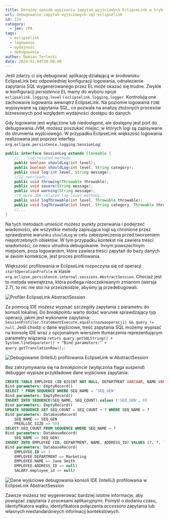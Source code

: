```yaml
---
title: Doraźny sposób wypisania zapytań wyjściowych EclipseLink w trybie debug
url: debugowanie-zapytań-wyjściowych-sql-eclipselink
id: 124
category:
  - jee: JPA
tags:
  - eclipselink
  - logowanie
  - wydajność
  - debugowanie
author: Damian Terlecki
date: 2024-02-04T20:00:00
---
```


Jeśli zdarzy ci się debugować aplikację działającą w środowisku EclipseLink bez odpowiedniej konfiguracji logowania,
odnalezienie zapytania SQL wygenerowanego przez EL może okazać się trudne. Zwykle w konfiguracji *persistence* EL
mamy do wyboru opcje `eclipselink.logging.level` i `eclipselink.logging.logger`. Kontrolują one zachowanie
logowania wewnątrz EclipseLink. Na poziomie logowania `FINE` wypisywane są zapytania SQL, co pozwala na analizę
złożonych procesów biznesowych pod względem wydajności dostępu do danych.

Gdy logowanie jest wyłączone lub niedostępne, ale dostępny jest port do debugowania JVM, możesz poszukać miejsc, w których
logi są zapisywane do strumienia wyjściowego. W przypadku EclipseLink większość logowania realizowana jest poprzez
interfejs` org.eclipse.persistence.logging.SessionLog`:

```java
public interface SessionLog extends Cloneable {
    //... log-related methods
    public boolean shouldLog(int level);
    public boolean shouldLog(int level, String category);
    public void log(int level, String message);
    //12 overloads...
    public void throwing(Throwable throwable);
    public void severe(String message);
    public void warning(String message);
    //5 more JDK-related log-level methods...
    public void logThrowable(int level, Throwable throwable);
    public void logThrowable(int level, String category, Throwable throwable);
    //...
}
```

Na tych metodach umieścić możesz punkty przerwania i podejrzeć wiadomości, ale wszystkie metody zapisujące logi są chronione przez
sprawdzenie warunku `shouldLog` w celu zabezpieczenia przed tworzeniem niepotrzebnych obiektów.
W tym przypadku kontekst nie zawiera treści wiadomości, co nieco utrudnia debugowanie.
Innym powszechnym miejscem, poza logowaniem, które zawiera treści zapytań do bazy danych w swoim kontekście, jest proces profilowania.

Większość profilowania w EclipseLink rozpoczyna się od operacji `startOperationProfile` w
klasie `org.eclipse.persistence.internal.sessions.AbstractSession`. Chociaż jest to metoda wewnętrzna, która podlega nieoczekiwanym
zmianom (wersja 2.7), to nic nie stoi na przeszkodzie, abyśmy ją przedebugowali.


<img src="/img/hq/debug-profiling-eclipselink.png" title="Profiler EclipseLink AbstractSession" alt="Profiler EclipseLink AbstractSession">

Za pomocą IDE możesz wypisać szczegóły zapytania z parametru do konsoli lokalnej. Do *breakpointu* warto dodać warunek
sprawdzający typ operacji, jakim jest wykonanie zapytania: `SessionProfiler.StatementExecute.equals(nazwaoperacji) && query != null`.
Jeśli chodzi o dane wyjściowe, treść zapytania SQL możemy wypisać na konsolę IDE wraz z opcjonalnym wierszem tłumaczenia reprezentującym parametry
wiązania `return query.getSQLString() + System.lineSeparator() + "Bind parameters:" + query.getTranslationRow();`:

<img src="/img/hq/debug-output-sql-executions-eclipselink.png" title="Debugowanie (IntelliJ) profilowania EclipseLink w AbstractSession" alt="Debugowanie (IntelliJ) profilowania EclipseLink w AbstractSession">

Bez zatrzymywania się na *breakpoincie* (wyłączona flaga *suspend*) debugger wypisze przykładowe dane wyjściowe zapytania:

```sql
CREATE TABLE EMPLOYEE (ID BIGINT NOT NULL, DEPARTMENT VARCHAR, NAME VARCHAR, ADDRESS_ID BIGINT, PRIMARY KEY (ID))
Bind parameters: EmptyRecord()
SELECT * FROM SEQUENCE WHERE SEQ_NAME = 'SEQ_GEN'
Bind parameters: EmptyRecord()
INSERT INTO SEQUENCE(SEQ_NAME, SEQ_COUNT) values ('SEQ_GEN', 0)
Bind parameters: EmptyRecord()
UPDATE SEQUENCE SET SEQ_COUNT = SEQ_COUNT + ? WHERE SEQ_NAME = ?
Bind parameters: DatabaseRecord(
	SEQ_NAME => SEQ_GEN
	PREALLOC_SIZE => 50)
SELECT SEQ_COUNT FROM SEQUENCE WHERE SEQ_NAME = ?
Bind parameters: DatabaseRecord(
	SEQ_NAME => SEQ_GEN)
INSERT INTO EMPLOYEE (ID, DEPARTMENT, NAME, ADDRESS_ID) VALUES (?, ?, ?, ?)
Bind parameters: DatabaseRecord(
	EMPLOYEE.ID => 1
	EMPLOYEE.DEPARTMENT => Marketing
	EMPLOYEE.NAME => Jane Smith
	EMPLOYEE.ADDRESS_ID => null)
	SALARY.employee_id => null)
```

<img src="/img/hq/debug-profiling-console-eclipselink.png" title="Dane wyjściowe debugowania konsoli IDE (IntelliJ) profilowania w EclipseLink AbstractSession" alt="Dane wyjściowe debugowania konsoli IDE (IntelliJ) profilowania w EclipseLink AbstractSession">

Zawsze możesz też wygenerować bardziej istotne informacje, aby powiązać zapytania z procesami aplikacyjnymi.
Pomyśl o dodaniu czasu, identyfikatora wątku, identyfikatora połączenia *accessora* zapytania lub własnych niestandardowych informacji kontekstowych.